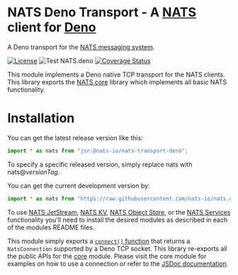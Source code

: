 # NATS Deno Transport - A [NATS](http://nats.io) client for [Deno](https://deno.land)

A Deno transport for the [NATS messaging system](https://nats.io).

[![License](https://img.shields.io/badge/Licence-Apache%202.0-blue.svg)](./LICENSE)
![Test NATS.deno](https://github.com/nats-io/nats.deno/workflows/NATS.deno/badge.svg)
[![Coverage Status](https://coveralls.io/repos/github/nats-io/nats.deno/badge.svg?branch=main)](https://coveralls.io/github/nats-io/nats.deno?branch=main)

This module implements a Deno native TCP transport for the NATS clients. This
library exports the [NATS core](../core/README.md) library which implements all
basic NATS functionality.

# Installation

You can get the latest release version like this:

```typescript
import * as nats from "jsr:@nats-io/nats-transport-deno";
```

To specify a specific released version, simply replace nats with
nats@_versionTag_.

You can get the current development version by:

```typescript
import * as nats from "https://raw.githubusercontent.com/nats-io/nats.deno/main/src/types.ts";
```

To use [NATS JetStream](../jetstream/README.md), [NATS KV](../kv/README.md),
[NATS Object Store](../os/README.md), or the
[NATS Services](../service/README.md) functionality you'll need to install the
desired modules as described in each of the modules README files.

This module simply exports a
[`connect()` function](../core/README.md#connecting-to-a-nats-server) that
returns a `NatsConnection` supported by a Deno TCP socket. This library
re-exports all the public APIs for the [core](../core/README.md) module. Please
visit the core module for examples on how to use a connection or refer to the
[JSDoc documentation](https://nats-io.github.io/nats.deno).
